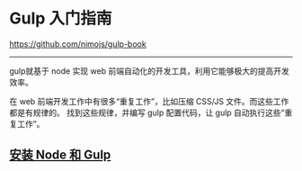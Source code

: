 # Gulp 入门指南
https://github.com/nimojs/gulp-book

---
gulp就基于 node 实现 web 前端自动化的开发工具，利用它能够极大的提高开发效率。

在 web 前端开发工作中有很多“重复工作”，比如压缩 CSS/JS 文件。而这些工作都是有规律的。
找到这些规律，并编写 gulp 配置代码，让 gulp 自动执行这些“重复工作”。

[安装 Node 和 Gulp](/chapter1.md)
---


